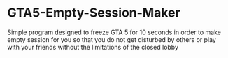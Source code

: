 # GTA5-Empty-Session-Maker
Simple program designed to freeze GTA 5 for 10 seconds in order to make empty session for you so that you do not get disturbed by others or play with your friends without the limitations of the closed lobby
